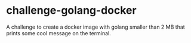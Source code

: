 # challenge-golang-docker
 A challenge to create a docker image with golang smaller than 2 MB that prints some cool message on the terminal.
